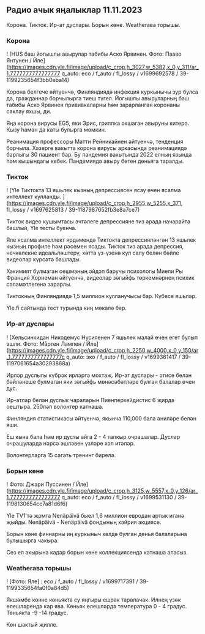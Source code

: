 ## Радио ачык яңалыклар 11.11.2023

Корона. Тикток. Ир-ат дуслары. Борын көне. Weatherава торышы.

### Корона

! [HUS баш йогышлы авырулар табибы Аско Ярвинен. Фото: Пааво Янтунен / Йле] (https://images.cdn.yle.fi/image/upload/c_crop,h_3027,w_5382,x_0,y_311/ar_1.7777777777777777 q_auto: eco / f_auto / fl_lossy / v1699692578 / 39-1199235654f3bb0eba14)

Корона белгече әйтүенчә, Финляндиядә инфекция куркынычы зур булса да, гражданнар борчылырга тиеш түгел. Йогышлы авыруларның баш табибы Аско Ярвинен прививкаларны һәм зарарланган коронаны саклау яхшы, ди.

Яңа корона вирусы EG5, яки Эрис, гриппка охшаган авыруны китерә. Кызу һаман да каты булырга мөмкин.

Реанимация профессоры Матти Рейникайнен әйтүенчә, тенденция борчыла. Хәзерге вакытта корона вирусы аркасында реанимациядә барлыгы 30 пациент бар. Бу пандемия вакытында 2022 елның язында һәм кышындагы кебек. Пандемиядә авыру бөтен дөньяга таралды.

### Тикток

! [Yle Тиктокта 13 яшьлек кызның депрессиясен ясау өчен ясалма интеллект кулланды. ] (https://images.cdn.yle.fi/image/upload/c_crop,h_2955,w_5255,x_371, fl_lossy / v1697625813 / 39-1187987652fb3e8a7ce7)

Тикток видео кушымтасы эчтәлеге депрессияне тиз арада начарайта башлый, Yle тесты буенча.

Яле ясалма интеллект ярдәмендә Тиктокта депрессияләнгән 13 яшьлек кызның профиле һәм рәсемен ясады. Тикток тиз арада депрессия, нечкәлекне идеальләштерү, хәтта үз-үзенә кул салу белән бәйле видеолар күрсәтә башлады.

Хакимият булмаган оешманың әйдәп баручы психологы Миели Ры Франция Хорнеман әйтүенчә, видеолар зәгыйфь төркемнәрнең психик сәламәтлегенә зарарлы.

Тиктокның Финляндиядә 1,5 миллион кулланучысы бар. Күбесе яшьләр.

Yle.fi сайтында тест турында киң мәкалә бар.

### Ир-ат дуслары

! [Хельсинкидан Никодемус Нусияенен 7 яшьлек малай өчен егет булып эшли. Фото: Мåртен Лампен / Йле] (https://images.cdn.yle.fi/image/upload/c_crop,h_2250,w_4000,x_0,y_150/ar_1.7777777777777777c q_auto: эко / f_auto / fl_lossy / v1699361417 / 39-1197061654a30293868a)

Ирләр дуслыгы күбрәк ирләргә мохтаҗ. Ир-ат дуслары - әтисе белән бәйләнеше булмаган яки зәгыйфь мөнәсәбәтләре булган балалар өчен дус.

Ир-атлар белән дуслык чараларын Пиенперхейдистис 6 җирдә оештыра. 250ләп волонтер катнаша.

Финляндия статистикасы әйтүенчә, якынча 110,000 бала әниләре белән яши.

Еш кына бала һәм ир дусты айга 2 - 4 тапкыр очрашалар. Дуслар очрашуларда нәрсә эшләвен үзләре хәл итәләр.

Волонтерларга 15 сәгать тренинг бирелә.

### Борын көне

! Фото: Джари Пуссинен / Йле] (https://images.cdn.yle.fi/image/upload/c_crop,h_3125,w_5557,x_0,y_126/ar_1.7777777777777777 q_auto: eco / f_auto / fl_lossy / v1699531130 / 39-1198130654cc7a81d6f6)

Yle TV1'тә җомга Nenäpäivä быел 1,6 миллион евродан артык иганә җыйды. Nenäpäivä - Nenäpäivä фондының хәйрия акциясе.

Борын көне финнарны иң куркыныч хәлдә булган дөнья балаларына булышырга чакыра.

Сез ел ахырына кадәр борын көне коллекциясендә катнаша аласыз.

### Weatherава торышы

! [Фото: Яле] : eco / f_auto / fl_lossy / v1699717391 / 39-1199335654fa0f0a84d5)

Якшәмбе көнне көньякта су яңгыры ешрак таралачак. Илнең үзәк өлешләрендә кар ява. Көньяк өлешләрдә температура 0 - 4 градус. Төньякта -9 -14 градус.

Көн шактый җилле.